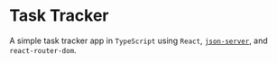 # Task Tracker 

A simple task tracker app in `TypeScript` using `React`, [`json-server`](https://github.com/typicode/json-server), and `react-router-dom`.